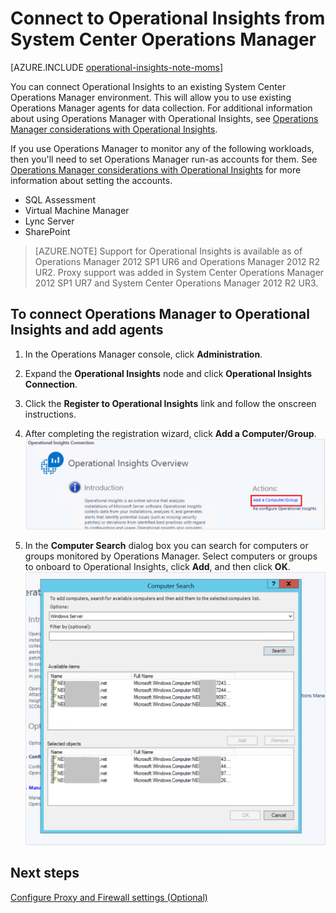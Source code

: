 <properties
   pageTitle="Connect to Operational Insights from System Center Operations Manager"
   description="Learn about how to connect to Operational Insights through Operations Manager."
   services="operational-insights"
   documentationCenter=""
   authors="lauracr"
   manager="jwhit"
   editor=""/>

<tags
   ms.service="operational-insights"
   ms.devlang="na"
   ms.topic="get-started-article"
   ms.tgt_pltfrm="na"
   ms.workload="na"
   ms.date="07/02/2015"
   ms.author="lauracr"/>

# Connect to Operational Insights from System Center Operations Manager


[AZURE.INCLUDE [operational-insights-note-moms](../../includes/operational-insights-note-moms.md)]

You can connect Operational Insights to an existing System Center Operations Manager environment. This will allow you to use existing Operations Manager agents for data collection. For additional information about using Operations Manager with Operational Insights, see [Operations Manager considerations with Operational Insights](operational-insights-operations-manager.md).

If you use Operations Manager to monitor any of the following workloads, then you'll need to set Operations Manager run-as accounts for them. See  [Operations Manager considerations with Operational Insights](operational-insights-operations-manager.md) for more information about setting the accounts.

- SQL Assessment
- Virtual Machine Manager
- Lync Server
- SharePoint

 >[AZURE.NOTE] Support for Operational Insights is available as of Operations Manager 2012 SP1 UR6 and Operations Manager 2012 R2 UR2. Proxy support was added in System Center Operations Manager 2012 SP1 UR7 and System Center Operations Manager 2012 R2 UR3.

## To connect Operations Manager to Operational Insights and add agents

1. In the Operations Manager console, click **Administration**.

2. Expand the **Operational Insights** node and click **Operational Insights Connection**.

3. Click the **Register to Operational Insights** link and follow the onscreen instructions.

4. After completing the registration wizard, click **Add a Computer/Group**.
![Operations Manager add a computer/group](./media/operational-insights-connect-scom/om01.png)
5. In the **Computer Search** dialog box you can search for computers or groups monitored by Operations Manager. Select computers or groups to onboard to Operational Insights, click **Add**, and then click **OK**.
![Operations Manager add computers](./media/operational-insights-connect-scom/om02.png)
## Next steps

[Configure Proxy and Firewall settings (Optional)](operational-insights-proxy-firewall.md)
